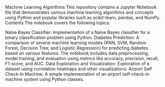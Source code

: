 Machine Learning Algorithms
This repository contains a Jupyter Notebook file that demonstrates various machine learning algorithms and concepts using Python and popular libraries such as scikit-learn, pandas, and NumPy.
Contents
The notebook covers the following topics:

Naïve Bayes Classifier: Implementation of a Naïve Bayes classifier for a binary classification problem using Python.
Diabetes Prediction: A comparison of several machine learning models (KNN, SVM, Random Forest, Decision Tree, and Logistic Regression) for predicting diabetes based on various features. The notebook includes data preprocessing, model training, and evaluation using metrics like accuracy, precision, recall, F1-score, and AUC.
Data Exploration and Visualization: Exploration of a dataset using correlation heatmaps and other visualizations.
Airport Self Check-In Machine: A simple implementation of an airport self-check-in machine system using Python classes.

